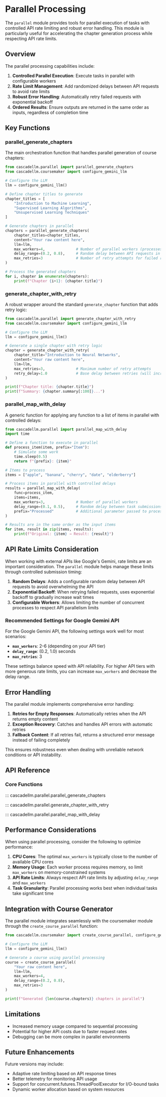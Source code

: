 # Parallel Processing

The `parallel` module provides tools for parallel execution of tasks with controlled API rate limiting and robust error handling. This module is particularly useful for accelerating the chapter generation process while respecting API rate limits.

## Overview

The parallel processing capabilities include:

1. **Controlled Parallel Execution**: Execute tasks in parallel with configurable workers
2. **Rate Limit Management**: Add randomized delays between API requests to avoid rate limits
3. **Robust Error Handling**: Automatically retry failed requests with exponential backoff
4. **Ordered Results**: Ensure outputs are returned in the same order as inputs, regardless of completion time

## Key Functions

### parallel_generate_chapters

The main orchestration function that handles parallel generation of course chapters:

```python
from cascadellm.parallel import parallel_generate_chapters
from cascadellm.coursemaker import configure_gemini_llm

# Configure the LLM
llm = configure_gemini_llm()

# Define chapter titles to generate
chapter_titles = [
    "Introduction to Machine Learning",
    "Supervised Learning Algorithms",
    "Unsupervised Learning Techniques"
]

# Generate chapters in parallel
chapters = parallel_generate_chapters(
    chapter_titles=chapter_titles,
    content="Your raw content here",
    llm=llm,
    max_workers=4,              # Number of parallel workers (processes)
    delay_range=(0.2, 0.8),     # Random delay between API requests in seconds
    max_retries=3               # Number of retry attempts for failed requests
)

# Process the generated chapters
for i, chapter in enumerate(chapters):
    print(f"Chapter {i+1}: {chapter.title}")
```

### generate_chapter_with_retry

A robust wrapper around the standard `generate_chapter` function that adds retry logic:

```python
from cascadellm.parallel import generate_chapter_with_retry
from cascadellm.coursemaker import configure_gemini_llm

# Configure the LLM
llm = configure_gemini_llm()

# Generate a single chapter with retry logic
chapter = generate_chapter_with_retry(
    chapter_title="Introduction to Neural Networks",
    content="Your raw content here",
    llm=llm,
    max_retries=3,              # Maximum number of retry attempts
    retry_delay=1.0             # Base delay between retries (will increase exponentially)
)

print(f"Chapter title: {chapter.title}")
print(f"Summary: {chapter.summary[:100]}...")
```

### parallel_map_with_delay

A generic function for applying any function to a list of items in parallel with controlled delays:

```python
from cascadellm.parallel import parallel_map_with_delay
import time

# Define a function to execute in parallel
def process_item(item, prefix="Item"):
    # Simulate some work
    time.sleep(0.5)
    return f"{prefix}: {item}"

# Items to process
items = ["apple", "banana", "cherry", "date", "elderberry"]

# Process items in parallel with controlled delays
results = parallel_map_with_delay(
    func=process_item,
    items=items,
    max_workers=3,              # Number of parallel workers
    delay_range=(0.1, 0.5),     # Random delay between task submissions
    prefix="Processed"          # Additional parameter passed to process_item
)

# Results are in the same order as the input items
for item, result in zip(items, results):
    print(f"Original: {item} → Result: {result}")
```

## API Rate Limits Consideration

When working with external APIs like Google's Gemini, rate limits are an important consideration. The `parallel` module helps manage these limits through controlled submission timing:

1. **Random Delays**: Adds a configurable random delay between API requests to avoid overwhelming the API
2. **Exponential Backoff**: When retrying failed requests, uses exponential backoff to gradually increase wait times
3. **Configurable Workers**: Allows limiting the number of concurrent processes to respect API parallelism limits

### Recommended Settings for Google Gemini API

For the Google Gemini API, the following settings work well for most scenarios:

- **`max_workers`**: 2-6 (depending on your API tier)
- **`delay_range`**: (0.2, 1.0) seconds
- **`max_retries`**: 3

These settings balance speed with API reliability. For higher API tiers with more generous rate limits, you can increase `max_workers` and decrease the delay range.

## Error Handling

The parallel module implements comprehensive error handling:

1. **Retries for Empty Responses**: Automatically retries when the API returns empty content
2. **Exception Recovery**: Catches and handles API errors with automatic retries
3. **Fallback Content**: If all retries fail, returns a structured error message instead of failing completely

This ensures robustness even when dealing with unreliable network conditions or API instability.

## API Reference

### Core Functions

::: cascadellm.parallel.parallel_generate_chapters

::: cascadellm.parallel.generate_chapter_with_retry

::: cascadellm.parallel.parallel_map_with_delay

## Performance Considerations

When using parallel processing, consider the following to optimize performance:

1. **CPU Cores**: The optimal `max_workers` is typically close to the number of available CPU cores
2. **Memory Usage**: Each worker process requires memory, so limit `max_workers` on memory-constrained systems
3. **API Rate Limits**: Always respect API rate limits by adjusting `delay_range` and `max_workers`
4. **Task Granularity**: Parallel processing works best when individual tasks take significant time

## Integration with Course Generator

The parallel module integrates seamlessly with the coursemaker module through the `create_course_parallel` function:

```python
from cascadellm.coursemaker import create_course_parallel, configure_gemini_llm

# Configure the LLM
llm = configure_gemini_llm()

# Generate a course using parallel processing
course = create_course_parallel(
    "Your raw content here",
    llm=llm,
    max_workers=4,
    delay_range=(0.2, 0.8),
    max_retries=3
)

print(f"Generated {len(course.chapters)} chapters in parallel")
```

## Limitations

- Increased memory usage compared to sequential processing
- Potential for higher API costs due to faster request rates
- Debugging can be more complex in parallel environments

## Future Enhancements

Future versions may include:
- Adaptive rate limiting based on API response times
- Better telemetry for monitoring API usage
- Support for concurrent.futures.ThreadPoolExecutor for I/O-bound tasks
- Dynamic worker allocation based on system resources 